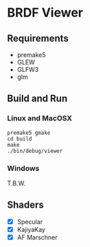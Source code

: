 # BRDF Viewer #

## Requirements ##

- premake5
- GLEW
- GLFW3
- glm

## Build and Run ##

### Linux and MacOSX ###

```
premake5 gmake
cd build
make
./bin/debug/viewer
```

### Windows ###

T.B.W.

## Shaders ##
- [x] Specular
- [x] KajiyaKay
- [x] AF Marschner
